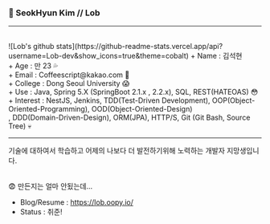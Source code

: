 ### 👻 SeokHyun Kim // Lob 
<hr/><br/>
![Lob's github stats](https://github-readme-stats.vercel.app/api?username=Lob-dev&show_icons=true&theme=cobalt)
  + Name       : 김석현<br/>
  + Age        : 만 23 💦<br/>
  + Email      : Coffeescript@kakao.com 💬<br/>
  + College    : Dong Seoul University 😱<br/>
  + Use        : Java, Spring 5.X (SpringBoot 2.1.x , 2.2.x), SQL, REST(HATEOAS) 😳<br/>
  + Interest   : NestJS, Jenkins, TDD(Test-Driven Development), OOP(Object-Oriented-Programming), OOD(Object-Oriented-Design)<br/> 
               , DDD(Domain-Driven-Design), ORM(JPA), HTTP/S, Git (Git Bash, Source Tree) 💀
<br/><hr/>
기술에 대하여서 학습하고 어제의 나보다 더 발전하기위해 노력하는 개발자 지망생입니다.
<br/><br/>

😨 만든지는 얼마 안됬는데...
  + Blog/Resume : https://lob.oopy.io/ <br/>
  + Status      : 취준!
<br/>


<!--
**coffeescriptSERRL/coffeescriptSERRL** is a ✨ _special_ ✨ repository because its `README.md` (this file) appears on your GitHub profile.

Here are some ideas to get you started:

- 🔭 I’m currently working on ...
- 🌱 I’m currently learning ...
- 👯 I’m looking to collaborate on ...
- 🤔 I’m looking for help with ...
- 💬 Ask me about ...
- 📫 How to reach me: ...
- 😄 Pronouns: ...
- ⚡ Fun fact: ...
-->
